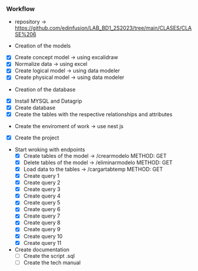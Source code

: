 ### Workflow

* repository -> https://github.com/edinfusion/LAB_BD1_2S2023/tree/main/CLASES/CLASE%206


* Creation of the models
- [x] Create concept model -> using excalidraw
- [x] Normalize data -> using excel
- [x] Create logical model -> using data modeler
- [x] Create physical model -> using data modeler

* Creation of the database 
- [x] Install MYSQL and Datagrip
- [x] Create database
- [x] Create the tables with the respective relationships and attributes

* Create the enviroment of work -> use nest js
- [x] Create the project

* Start wroking with endpoints
  - [x] Create tables of the model -> /crearmodelo METHOD: GET
  - [x] Delete tables of the model -> /eliminarmodelo METHOD: GET
  - [x] Load data to the tables -> /cargartabtemp METHOD: GET
  - [x] Create query 1
  - [x] Create query 2
  - [x] Create query 3
  - [x] Create query 4
  - [x] Create query 5
  - [x] Create query 6
  - [x] Create query 7
  - [x] Create query 8
  - [x] Create query 9
  - [x] Create query 10
  - [x] Create query 11

* Create documentation
  - [ ] Create the script .sql
  - [ ] Create the tech manual